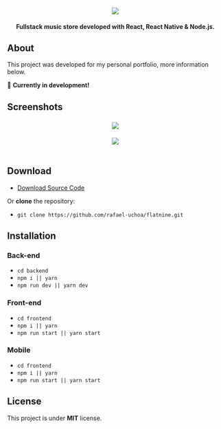 <div align="center">
  <br>
  <img src="https://i.imgur.com/OUmfXol.png">
  <br>
</div>

<h4 align="center">Fullstack music store developed with React, React Native & Node.js.</h4>

## About

This project was developed for my personal portfolio, more information below.

:wrench: **Currently in development!**

## Screenshots

<h3 align="center">
  <img src="https://i.imgur.com/gDRhKbt.png">
  <br>
  <br>
  <img src="https://imgur.com/x5obS6V.png">
  <br>
  <br>
</h3>

## Download

- [Download Source Code](https://github.com/BayatGames/RedRunner/archive/master.zip)

Or **clone** the repository:

- `git clone https://github.com/rafael-uchoa/flatnine.git`

## Installation

### Back-end

- `cd backend`
- `npm i || yarn`
- `npm run dev || yarn dev`

### Front-end

- `cd frontend`
- `npm i || yarn`
- `npm run start || yarn start`

### Mobile

- `cd frontend`
- `npm i || yarn`
- `npm run start || yarn start`

## License

This project is under **MIT** license.
